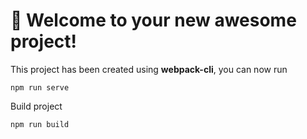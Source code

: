 # 🚀 Welcome to your new awesome project!

This project has been created using **webpack-cli**, you can now run

```
npm run serve
```

Build project
```
npm run build
```
